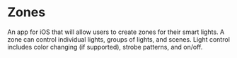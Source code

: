 # Zones
An app for iOS that will allow users to create zones for their smart lights. A zone can control individual lights, groups of lights, and scenes. Light control includes color changing (if supported), strobe patterns, and on/off.
